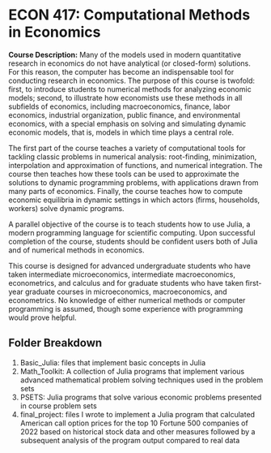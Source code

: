 # ECON 417: Computational Methods in Economics

**Course Description:** Many of the models used in modern quantitative research in economics do not have analytical (or closed-form) solutions. For this reason, the computer has become an indispensable tool for conducting research in economics. The purpose of this course is twofold: first, to introduce students to numerical methods for analyzing economic models; second, to illustrate how economists use these methods in all subfields of economics, including macroeconomics, finance, labor economics, industrial organization, public finance, and environmental economics, with a special emphasis on solving and simulating dynamic economic models, that is, models in which time plays a central role.

The first part of the course teaches a variety of computational tools for tackling classic problems in numerical analysis: root-finding, minimization, interpolation and approximation of functions, and numerical integration. The course then teaches how these tools can be used to approximate the solutions to dynamic programming problems, with applications drawn from many parts of economics. Finally, the course teaches how to compute economic equilibria in dynamic settings in which actors (firms, households, workers) solve dynamic programs.

A parallel objective of the course is to teach students how to use Julia, a modern programming language for scientific computing. Upon successful completion of the course, students should be confident users both of Julia and of numerical methods in economics.

This course is designed for advanced undergraduate students who have taken intermediate microeconomics, intermediate macroeconomics, econometrics, and calculus and for graduate students who have taken first-year graduate courses in microeconomics, macroeconomics, and econometrics. No knowledge of either numerical methods or computer programming is assumed, though some experience with programming would prove helpful.

## Folder Breakdown
1. Basic_Julia: files that implement basic concepts in Julia
2. Math_Toolkit: A collection of Julia programs that implement various advanced mathematical problem solving techniques used in the problem sets
3. PSETS: Julia programs that solve various economic problems presented in course problem sets
4. final_project: files I wrote to implement a Julia program that calculated American call option prices for the top 10 Fortune 500 companies of 2022 based on historical stock data and other measures followed by a subsequent analysis of the program output compared to real data

